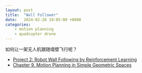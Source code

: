 ```yaml
---
layout: post
title:  "Wall Follower"
date:   2024-02-26 19:05:00 +0800
categories: 
    - motion planning
    - quadcopter drone
---
```


如何让一架无人机跟随墙壁飞行呢？

- [Project 2: Robot Wall Following by Reinforcement Learning](https://hcr.cs.umass.edu/courses/compsci603/projects/Compsci_603_Project2_WF.pdf)
- [Chapter 9. Motion Planning in Simple Geometric Spaces](http://motion.cs.illinois.edu/RoboticSystems/GeometricMotionPlanning.html)

